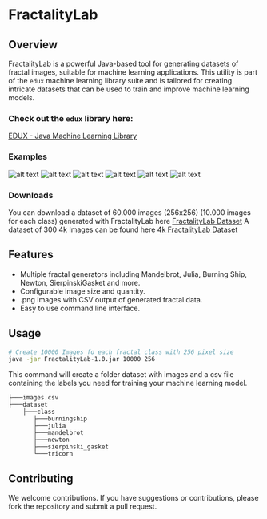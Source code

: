 # FractalityLab

## Overview
FractalityLab is a powerful Java-based tool for generating datasets of fractal images, suitable for machine learning applications. This utility is part of the `edux` machine learning library suite and is tailored for creating intricate datasets that can be used to train and improve machine learning models.

### Check out the `edux` library here:
[EDUX - Java Machine Learning Library](https://github.com/Samyssmile/edux)

### Examples
![alt text](https://hc-linux.eu/edux/0a7cdc9f-f3e7-4d7f-9238-ff7d1a487a78.png)
![alt text](https://hc-linux.eu/edux/0ae58db5-a749-4416-b623-aadfb4f62c22.png)
![alt text](https://hc-linux.eu/edux/0b69dff9-68fd-4ff2-bea4-810a452b71cc.png)
![alt text](https://hc-linux.eu/edux/2d483ca2-3579-428e-8dcc-3034208a801c.png)
![alt text](https://hc-linux.eu/edux/9b529a2f-5e63-4dd9-939c-12a09dec41e4.png)
![alt text](https://hc-linux.eu/edux/e4c215af-3f02-4250-b1af-7d23b52dc15f.png)

### Downloads
You can download a dataset of 60.000 images (256x256) (10.000 images for each class) generated with FractalityLab here
[FractalityLab Dataset](https://hc-linux.eu/edux/fractalitylab-dataset.zip)
A dataset of 300 4k Images can be found here
[4k FractalityLab Dataset](https://hc-linux.eu/edux/fractalitylab-dataset_4k.zip)

## Features
- Multiple fractal generators including Mandelbrot, Julia, Burning Ship, Newton, SierpinskiGasket and more.
- Configurable image size and quantity.
- .png Images with CSV output of generated fractal data.
- Easy to use command line interface.

## Usage
```bash
# Create 10000 Images fo each fractal class with 256 pixel size
java -jar FractalityLab-1.0.jar 10000 256
```

This command will create a folder dataset with images and a csv file containing the labels you need for training your machine learning model.
```
├───images.csv
├───dataset
    ├───class
       ├───burningship
       ├───julia
       ├───mandelbrot
       ├───newton
       ├───sierpinski_gasket
       └───tricorn
```



## Contributing
We welcome contributions. If you have suggestions or contributions, please fork the repository and submit a pull request.

